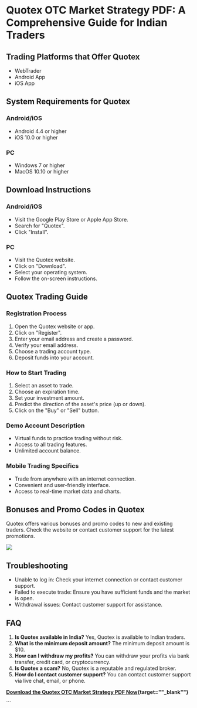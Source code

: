 # Quotex OTC Market Strategy PDF: A Comprehensive Guide for Indian Traders

## Trading Platforms that Offer Quotex

-   WebTrader
-   Android App
-   iOS App

## System Requirements for Quotex

### Android/iOS

-   Android 4.4 or higher
-   iOS 10.0 or higher

### PC

-   Windows 7 or higher
-   MacOS 10.10 or higher

## Download Instructions

### Android/iOS

-   Visit the Google Play Store or Apple App Store.
-   Search for "Quotex".
-   Click "Install".

### PC

-   Visit the Quotex website.
-   Click on "Download".
-   Select your operating system.
-   Follow the on-screen instructions.

## Quotex Trading Guide

### Registration Process

1.  Open the Quotex website or app.
2.  Click on "Register".
3.  Enter your email address and create a password.
4.  Verify your email address.
5.  Choose a trading account type.
6.  Deposit funds into your account.

### How to Start Trading

1.  Select an asset to trade.
2.  Choose an expiration time.
3.  Set your investment amount.
4.  Predict the direction of the asset\'s price (up or down).
5.  Click on the "Buy" or "Sell" button.

### Demo Account Description

-   Virtual funds to practice trading without risk.
-   Access to all trading features.
-   Unlimited account balance.

### Mobile Trading Specifics

-   Trade from anywhere with an internet connection.
-   Convenient and user-friendly interface.
-   Access to real-time market data and charts.

## Bonuses and Promo Codes in Quotex

Quotex offers various bonuses and promo codes to new and existing
traders. Check the website or contact customer support for the latest
promotions.

[![](https://static.quotex.io/files/4_en/300_250.jpg)](https://traff.sbs/brokerqxlid)

## Troubleshooting

-   Unable to log in: Check your internet connection or contact customer
    support.
-   Failed to execute trade: Ensure you have sufficient funds and the
    market is open.
-   Withdrawal issues: Contact customer support for assistance.

## FAQ

1.  **Is Quotex available in India?** Yes, Quotex is available to Indian
    traders.
2.  **What is the minimum deposit amount?** The minimum deposit amount
    is \$10.
3.  **How can I withdraw my profits?** You can withdraw your profits via
    bank transfer, credit card, or cryptocurrency.
4.  **Is Quotex a scam?** No, Quotex is a reputable and regulated
    broker.
5.  **How do I contact customer support?** You can contact customer
    support via live chat, email, or phone.

**[Download the Quotex OTC Market Strategy PDF
Now](\%22https://traff.sbs/brokerqxsignup\%22){target=""_blank""}**

\`\`\`


